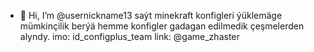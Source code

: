 - 👋 Hi, I’m @usernickname13
saýt minekraft konfigleri ýüklemäge mümkinçilik berýä
hemme konfigler gadagan edilmedik çeşmelerden alyndy.
imo: id_configplus_team
link: @game_zhaster

<!---
usernickname13/usernickname13 is a ✨ special ✨ repository because its `README.md` (this file) appears on your GitHub profile.
You can click the Preview link to take a look at your changes.
--->
